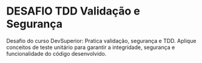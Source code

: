 # DESAFIO TDD Validação e Segurança
Desafio do curso DevSuperior: Pratica validação, segurança e TDD. Aplique conceitos de teste unitário para garantir a integridade, segurança e funcionalidade do código desenvolvido.
